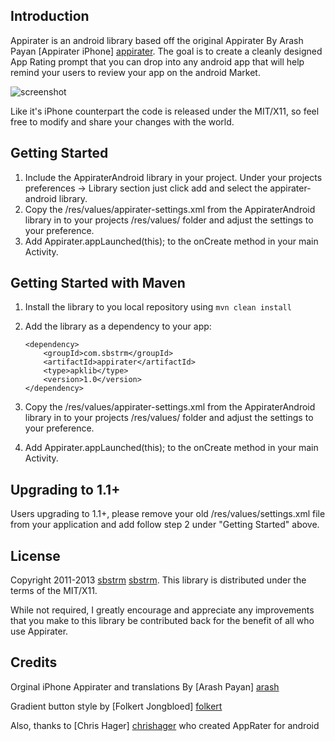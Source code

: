 Introduction
------------
Appirater is an android library based off the original Appirater By Arash Payan [Appirater iPhone] [appirater]. The goal is to 
create a cleanly designed App Rating prompt that you can drop into any android app that will help remind your users to 
review your app on the android Market.

![screenshot](https://raw.github.com/sbstrm/appirater-android/development/screenshot.png)

Like it's iPhone counterpart the code is released under the MIT/X11, so feel free to modify and share your changes with 
the world.

Getting Started
---------------
1. Include the AppiraterAndroid library in your project.  Under your projects preferences -> Library section just click add and select the appirater-android library. 
2. Copy the /res/values/appirater-settings.xml from the AppiraterAndroid library in to your projects /res/values/ folder and adjust the settings to your preference.
3. Add Appirater.appLaunched(this); to the onCreate method in your main Activity.

Getting Started with Maven
--------------------------
1. Install the library to you local repository using `mvn clean install`
2. Add the library as a dependency to your app:

	```
	<dependency>
	    <groupId>com.sbstrm</groupId>
	    <artifactId>appirater</artifactId>
	    <type>apklib</type>
	    <version>1.0</version>
	</dependency>
	```

3. Copy the /res/values/appirater-settings.xml from the AppiraterAndroid library in to your projects /res/values/ folder and adjust the settings to your preference.
4. Add Appirater.appLaunched(this); to the onCreate method in your main Activity.



Upgrading to 1.1+
----------------
Users upgrading to 1.1+, please remove your old /res/values/settings.xml file from your application and add follow step 2 under "Getting Started" above.

License
-------
Copyright 2011-2013 [sbstrm] [sbstrm].
This library is distributed under the terms of the MIT/X11.

While not required, I greatly encourage and appreciate any improvements that you make
to this library be contributed back for the benefit of all who use Appirater.

Credits
-------
Orginal iPhone Appirater and translations By [Arash Payan] [arash]

Gradient button style by [Folkert Jongbloed] [folkert]

Also, thanks to [Chris Hager] [chrishager] who created AppRater for android

[appirater]: https://github.com/arashpayan/appirater/
[sbstrm]: http://sbstrm.co.jp
[arash]: http://arashpayan.com/
[folkert]: http://www.dibbus.com/2011/02/gradient-buttons-for-android/
[chrishager]: https://github.com/metachris/android-apprater
